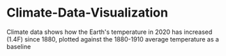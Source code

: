 # Climate-Data-Visualization

Climate data shows how the Earth's temperature in 2020 has increased (1.4F) since 1880, plotted against the 1880-1910 average temperature as a baseline 
